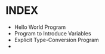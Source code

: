# INDEX
- Hello World Program
- Program to Introduce Variables
- Explicit Type-Conversion Program
- 
